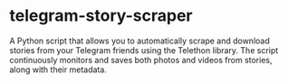 # telegram-story-scraper
A Python script that allows you to automatically scrape and download stories from your Telegram friends using the Telethon library. The script continuously monitors and saves both photos and videos from stories, along with their metadata.
